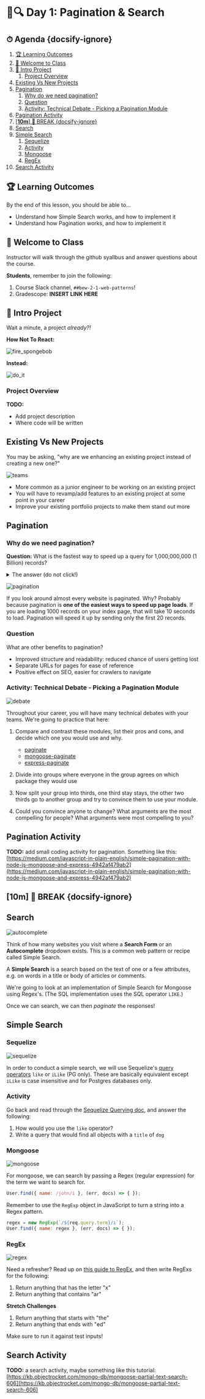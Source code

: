 # 📄🔍 Day 1: Pagination & Search

<!-- > -->

<!-- omit in toc -->
## ⏱ Agenda {docsify-ignore}

1. [🏆 Learning Outcomes](#%F0%9F%8F%86-learning-outcomes)
1. [👋 Welcome to Class](#%F0%9F%91%8B-welcome-to-class)
1. [📁 Intro Project](#%F0%9F%93%81-intro-project)
   1. [Project Overview](#project-overview)
1. [Existing Vs New Projects](#existing-vs-new-projects)
1. [Pagination](#pagination)
   1. [Why do we need pagination?](#why-do-we-need-pagination%3F)
   1. [Question](#question)
   1. [Activity: Technical Debate - Picking a Pagination Module](#activity%3A-technical-debate---picking-a-pagination-module)
1. [Pagination Activity](#pagination-activity)
1. [[**10m**] 🌴 BREAK {docsify-ignore}](#%5B%2a%2a10m%2a%2a%5D-%F0%9F%8C%B4-break-%7Bdocsify-ignore%7D)
1. [Search](#search)
1. [Simple Search](#simple-search)
   1. [Sequelize](#sequelize)
   1. [Activity](#activity)
   1. [Mongoose](#mongoose)
   1. [RegEx](#regex)
1. [Search Activity](#search-activity)

<!-- > -->

## 🏆 Learning Outcomes

By the end of this lesson, you should be able to...

- Understand how Simple Search works, and how to implement it
- Understand how Pagination works, and how to implement it

<!-- > -->

## 👋 Welcome to Class

Instructor will walk through the github syallbus and answer questions about the course.

**Students**, remember to join the following:

1. Course Slack channel, `##bew-2-1-web-patterns`!
1. Gradescope: **INSERT LINK HERE**

<!-- > -->

## 📁 Intro Project

Wait a minute, a project _already?!_

**How Not To React:**

![fire_spongebob](assets/fire_spongebob.gif)

<!-- v -->

**Instead:**

![do_it](assets/do_it.gif)

<!-- v -->

### Project Overview

**TODO:**

- Add project description
- Where code will be written


<!-- > -->

## Existing Vs New Projects

You may be asking, "why are we enhancing an existing project instead of creating a new one?"

![teams](assets/teams.jpg)

- More common as a junior engineer to be working on an existing project
- You will have to revamp/add features to an existing project at some point in your career
- Improve your existing portfolio projects to make them stand out more


<!-- > -->

## Pagination

### Why do we need pagination?

**Question:** What is the fastest way to speed up a query for 1,000,000,000 (1 Billion) records?

<!-- v -->

<details>
  <summary>
    The answer (do not click!)
  </summary>
  Use pagination to only return the first 20 records like .... Google does!
  <img src='google.png' />
</details>

<!-- v -->

![pagination](assets/pagination.png)

If you look around almost every website is paginated. Why? Probably because pagination is **one of the easiest ways to speed up page loads**. If you are loading 1000 records on your index page, that will take 10 seconds to load. Pagination will speed it up by sending only the first 20 records.

<!-- v -->

### Question

What are other benefits to pagination?

<!-- v -->

- Improved structure and readability: reduced chance of users getting lost
- Separate URLs for pages for ease of reference
- Positive effect on SEO, easier for crawlers to navigate

<!-- > -->

### Activity: Technical Debate - Picking a Pagination Module

![debate](assets/debate.jpeg)

Throughout your career, you will have many technical debates with your teams. We're going to practice that here:

1. Compare and contrast these modules, list their pros and cons, and decide which one you would use and why.

     - [paginate](https://www.npmjs.com/package/paginate)
     - [mongoose-paginate](https://www.npmjs.com/package/mongoose-paginate)
     - [express-paginate](https://www.npmjs.com/package/express-paginate)
2. Divide into groups where everyone in the group agrees on which package they would use
3. Now split your group into thirds, one third stay stays, the other two thirds go to another group and try to convince them to use your module.
4. Could you convince anyone to change? What arguments are the most compelling for people?  What arguments were most compelling to you?

<!-- > -->

## Pagination Activity

**TODO:** add small coding activity for pagination. Something like this: [https://medium.com/javascript-in-plain-english/simple-pagination-with-node-js-mongoose-and-express-4942af479ab2](https://medium.com/javascript-in-plain-english/simple-pagination-with-node-js-mongoose-and-express-4942af479ab2)

<!-- > -->

## [**10m**] 🌴 BREAK {docsify-ignore}

<!-- > -->

## Search

![autocomplete](assets/autocomplete.gif)

Think of how many websites you visit where a **Search Form** or an **Autocomplete** dropdown exists. This is a common web pattern or recipe called Simple Search.

A **Simple Search** is a search based on the text of one or a few attributes, e.g. on words in a title or body of articles or comments.

We're going to look at an implementation of Simple Search for Mongoose using Regex's. (The SQL implementation uses the SQL operator `LIKE`.)

Once we can search, we can then *paginate* the responses!

<!-- > -->

## Simple Search

### Sequelize

![sequelize](assets/sequelize.png)

In order to conduct a simple search, we will use Sequelize's [query operators](https://sequelize.org/v4/manual/tutorial/querying.html#operators) `like` or `iLike` (PG only). These are basically equivalent except `iLike` is case insensitive and for Postgres databases only.

<!-- v -->

### Activity

Go back and read through the [Sequelize Querying doc](https://sequelize.org/v4/manual/tutorial/querying.html), and answer the following:

1. How would you use the `like` operator?
1. Write a query that would find all objects with a `title` of `dog`

<!-- > -->

### Mongoose

![mongoose](assets/mongoose.png)

For mongoose, we can search by passing a Regex (regular expression) for the term we want to search for.

```js
User.find({ name: /john/i }, (err, docs) => { });
```

Remember to use the `RegExp` object in JavaScript to turn a string into a Regex pattern.

```js
regex = new RegExp(`/${req.query.term}/i`);
User.find({ name: regex }, (err, docs) => { });
```

<!-- v -->

### RegEx

![regex](assets/regex.jpeg)

Need a refresher? Read up on [this guide to RegEx](https://www.freecodecamp.org/news/a-quick-and-simple-guide-to-javascript-regular-expressions-48b46a68df29/), and then write RegExs for the following:

1. Return anything that has the letter "x"
1. Return anything that contains "ar"

**Stretch Challenges**

1. Return anything that starts with "the"
1. Return anything that ends with "ed"


Make sure to run it against test inputs!

<!-- > -->

## Search Activity

**TODO:** a search activity, maybe something like this tutorial: [https://kb.objectrocket.com/mongo-db/mongoose-partial-text-search-606](https://kb.objectrocket.com/mongo-db/mongoose-partial-text-search-606)
